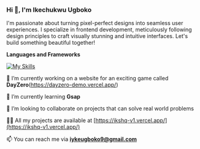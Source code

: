 ### Hi 👋, I'm Ikechukwu Ugboko

I'm passionate about turning pixel-perfect designs into seamless user experiences. I specialize in frontend development, meticulously following design principles to craft visually stunning and intuitive interfaces. Let's build something beautiful together!

**Languages and Frameworks**

[![My Skills](https://skillicons.dev/icons?i=html,css,js,typescript,react,nextjs)](https://skillicons.dev)

🔭 I’m currently working on a website for an exciting game called **DayZero**(https://dayzero-demo.vercel.app/)

🌱 I’m currently learning **Gsap**

👯 I’m looking to collaborate on projects that can solve real world problems

👨‍💻 All my projects are available at [https://ikshq-v1.vercel.app/](https://ikshq-v1.vercel.app/)

📫 You can reach me via **iykeugboko9@gmail.com**
